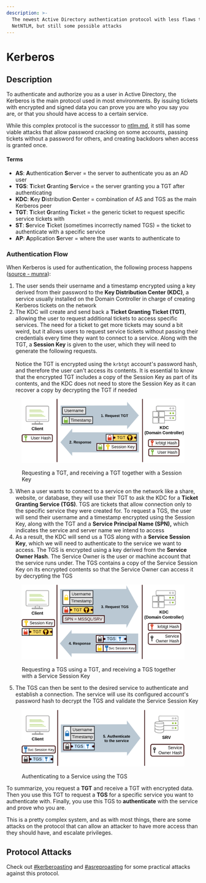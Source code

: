 ```yaml
---
description: >-
  The newest Active Directory authentication protocol with less flaws than
  NetNTLM, but still some possible attacks
---
```


# Kerberos

## Description

To authenticate and authorize you as a user in Active Directory, the Kerberos is the main protocol used in most environments. By issuing tickets with encrypted and signed data you can prove you are who you say you are, or that you should have access to a certain service.&#x20;

While this complex protocol is the successor to [ntlm.md](ntlm.md "mention"), it still has some viable attacks that allow password cracking on some accounts, passing tickets without a password for others, and creating backdoors when access is granted once.&#x20;

#### Terms

* **AS**: **A**uthentication **S**erver = the server to authenticate you as an AD user
* **TGS**: **T**icket **G**ranting **S**ervice = the server granting you a TGT after authenticating
* **KDC**: **K**ey **D**istribution **C**enter = combination of AS and TGS as the main Kerberos peer
* **TGT**: **T**icket **G**ranting **T**icket = the generic ticket to request specific service tickets with
* **ST**: **S**ervice **T**icket (sometimes incorrectly named TGS) = the ticket to authenticate with a specific service
* **AP**: **A**pplication **S**erver = where the user wants to authenticate to

### Authentication Flow

When Kerberos is used for authentication, the following process happens ([source - munra](https://tryhackme.com/room/winadbasics)):

1. The user sends their username and a timestamp encrypted using a key derived from their password to the **Key Distribution Center (KDC)**, a service usually installed on the Domain Controller in charge of creating Kerberos tickets on the network
2. The KDC will create and send back a **Ticket Granting Ticket (TGT)**, allowing the user to request additional tickets to access specific services. The need for a ticket to get more tickets may sound a bit weird, but it allows users to request service tickets without passing their credentials every time they want to connect to a service. Along with the TGT, a **Session Key** is given to the user, which they will need to generate the following requests. \
   \
   Notice the TGT is encrypted using the `krbtgt` account's password hash, and therefore the user can't access its contents. It is essential to know that the encrypted TGT includes a copy of the Session Key as part of its contents, and the KDC does not need to store the Session Key as it can recover a copy by decrypting the TGT if needed

<figure><img src="../../.gitbook/assets/image (19).png" alt=""><figcaption><p>Requesting a TGT, and receiving a TGT together with a Session Key</p></figcaption></figure>

3. When a user wants to connect to a service on the network like a share, website, or database, they will use their TGT to ask the KDC for a **Ticket Granting Service (TGS)**. TGS are tickets that allow connection only to the specific service they were created for. To request a TGS, the user will send their username and a timestamp encrypted using the Session Key, along with the TGT and a **Service Principal Name (SPN),** which indicates the service and server name we intend to access
4. As a result, the KDC will send us a TGS along with a **Service Session Key**, which we will need to authenticate to the service we want to access. The TGS is encrypted using a key derived from the **Service Owner Hash**. The Service Owner is the user or machine account that the service runs under. The TGS contains a copy of the Service Session Key on its encrypted contents so that the Service Owner can access it by decrypting the TGS

<figure><img src="../../.gitbook/assets/image (1) (5).png" alt=""><figcaption><p>Requesting a TGS using a TGT, and receiving a TGS together with a Service Session Key</p></figcaption></figure>

5. The TGS can then be sent to the desired service to authenticate and establish a connection. The service will use its configured account's password hash to decrypt the TGS and validate the Service Session Key

<figure><img src="../../.gitbook/assets/image (17).png" alt=""><figcaption><p>Authenticating to a Service using the TGS</p></figcaption></figure>

To summarize, you request a **TGT** and receive a TGT with encrypted data. Then you use this TGT to request a **TGS** for a specific service you want to authenticate with. Finally, you use this TGS to **authenticate** with the service and prove who you are.&#x20;

This is a pretty complex system, and as with most things, there are some attacks on the protocol that can allow an attacker to have more access than they should have, and escalate privileges.

## Protocol Attacks

Check out [#kerberoasting](../lateral-movement.md#kerberoasting "mention") and [#asreproasting](../lateral-movement.md#asreproasting "mention") for some practical attacks against this protocol.

